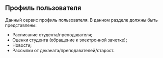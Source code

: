 ## Профиль пользователя

Данный сервис профиль пользователя. В данном разделе должны быть представлены:

- Расписание студента/преподавателя;
- Оценки студента (обращение к электронной зачетке);
- Новости;
- Рассылки от деканата/преподавателей/старост.
